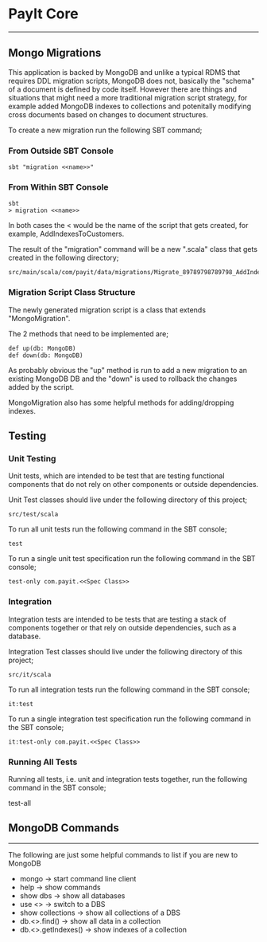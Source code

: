 # PayIt Core
-----

## Mongo Migrations
This application is backed by MongoDB and unlike a typical RDMS that requires DDL migration scripts, MongoDB does not, basically the "schema" of a document is defined by code itself.  However there are things and situations that might need a more traditional migration script strategy, for example added MongoDB indexes to collections and potenitally modifying cross documents based on changes to document structures.

To create a new migration run the following SBT command;

### From Outside SBT Console
    
    sbt "migration <<name>>"

### From Within SBT Console

    sbt
    > migration <<name>>
    
In both cases the <<name> would be the name of the script that gets created, for example, AddIndexesToCustomers.

The result of the "migration" command will be a new ".scala" class that gets created in the following directory;

    src/main/scala/com/payit/data/migrations/Migrate_89789798789798_AddIndexesToCustomers
    
### Migration Script Class Structure
The newly generated migration script is a class that extends "MongoMigration".
    
The 2 methods that need to be implemented are;

    def up(db: MongoDB)
    def down(db: MongoDB)
    
As probably obvious the "up" method is run to add a new migration to an existing MongoDB DB and the "down" is used to rollback the changes added by the script.
    
MongoMigration also has some helpful methods for adding/dropping indexes.

## Testing

### Unit Testing
Unit tests, which are intended to be test that are testing functional components that do not rely on other components or outside dependencies.

Unit Test classes should live under the following directory of this project;

    src/test/scala

To run all unit tests run the following command in the SBT console;

    test

To run a single unit test specification run the following command in the SBT console;

    test-only com.payit.<<Spec Class>>

### Integration
Integration tests are intended to be tests that are testing a stack of components together or that rely on outside dependencies, such as a database.

Integration Test classes should live under the following directory of this project;

    src/it/scala

To run all integration tests run the following command in the SBT console;

    it:test

To run a single integration test specification run the following command in the SBT console;

    it:test-only com.payit.<<Spec Class>>

### Running All Tests
Running all tests, i.e. unit and integration tests together, run the following command in the SBT console;

  test-all

## MongoDB Commands
----
The following are just some helpful commands to list if you are new to MongoDB

* mongo -> start command line client
* help -> show commands
* show dbs -> show all databases
* use <<dbs>> -> switch to a DBS
* show collections -> show all collections of a DBS
* db.<<collection>>.find() -> show all data in a collection
* db.<<collection>>.getIndexes() -> show indexes of a collection